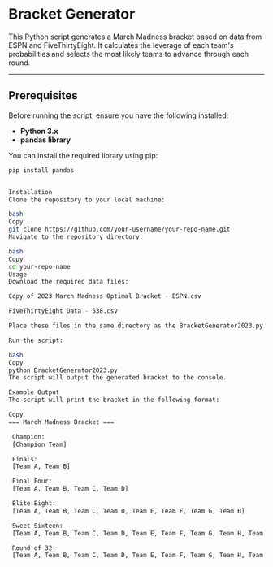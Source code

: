 # Bracket Generator

This Python script generates a March Madness bracket based on data from ESPN and FiveThirtyEight. It calculates the leverage of each team's probabilities and selects the most likely teams to advance through each round.

---

## Prerequisites

Before running the script, ensure you have the following installed:

- **Python 3.x**
- **pandas library**

You can install the required library using pip:

```bash
pip install pandas


Installation
Clone the repository to your local machine:

bash
Copy
git clone https://github.com/your-username/your-repo-name.git
Navigate to the repository directory:

bash
Copy
cd your-repo-name
Usage
Download the required data files:

Copy of 2023 March Madness Optimal Bracket - ESPN.csv

FiveThirtyEight Data - 538.csv

Place these files in the same directory as the BracketGenerator2023.py script.

Run the script:

bash
Copy
python BracketGenerator2023.py
The script will output the generated bracket to the console.

Example Output
The script will print the bracket in the following format:

Copy
=== March Madness Bracket ===

 Champion:
 [Champion Team]

 Finals:
 [Team A, Team B]

 Final Four:
 [Team A, Team B, Team C, Team D]

 Elite Eight:
 [Team A, Team B, Team C, Team D, Team E, Team F, Team G, Team H]

 Sweet Sixteen:
 [Team A, Team B, Team C, Team D, Team E, Team F, Team G, Team H, Team I, Team J, Team K, Team L, Team M, Team N, Team O, Team P]

 Round of 32:
 [Team A, Team B, Team C, Team D, Team E, Team F, Team G, Team H, Team I, Team J, Team K, Team L, Team M, Team N, Team O, Team P, Team Q, Team R, Team S, Team T, Team U, Team V, Team W, Team X, Team Y, Team Z, Team AA, Team AB, Team AC, Team AD, Team AE, Team AF]
